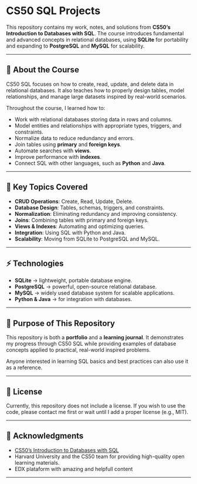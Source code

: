 # CS50 SQL Projects

This repository contains my work, notes, and solutions from **CS50’s Introduction to Databases with SQL**. The course introduces fundamental and advanced concepts in relational databases, using **SQLite** for portability and expanding to **PostgreSQL** and **MySQL** for scalability.

---

## 📘 About the Course

CS50 SQL focuses on how to create, read, update, and delete data in relational databases. It also teaches how to properly design tables, model relationships, and manage large datasets inspired by real-world scenarios.

Throughout the course, I learned how to:

* Work with relational databases storing data in rows and columns.
* Model entities and relationships with appropriate types, triggers, and constraints.
* Normalize data to reduce redundancy and errors.
* Join tables using **primary** and **foreign keys**.
* Automate searches with **views**.
* Improve performance with **indexes**.
* Connect SQL with other languages, such as **Python** and **Java**.

---

## 🔑 Key Topics Covered

* **CRUD Operations**: Create, Read, Update, Delete.
* **Database Design**: Tables, schemas, triggers, and constraints.
* **Normalization**: Eliminating redundancy and improving consistency.
* **Joins**: Combining tables with primary and foreign keys.
* **Views & Indexes**: Automating and optimizing queries.
* **Integration**: Using SQL with Python and Java.
* **Scalability**: Moving from SQLite to PostgreSQL and MySQL.

---

## ⚡ Technologies

* **SQLite** → lightweight, portable database engine.
* **PostgreSQL** → powerful, open-source relational database.
* **MySQL** → widely used database system for scalable applications.
* **Python & Java** → for integration with databases.

---

## 🚀 Purpose of This Repository

This repository is both a **portfolio** and a **learning journal**.
It demonstrates my progress through CS50 SQL while providing examples of database concepts applied to practical, real-world inspired problems.

Anyone interested in learning SQL basics and best practices can also use it as a reference.

---

## 📜 License

Currently, this repository does not include a license. If you wish to use the code, please contact me first or wait until I add a proper license (e.g., MIT).

---

## 🙌 Acknowledgments

* [CS50’s Introduction to Databases with SQL](https://cs50.harvard.edu/sql/)
* Harvard University and the CS50 team for providing high-quality open learning materials.
* EDX plataform with amazing and helpfull content

---
